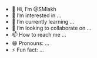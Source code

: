 - 👋 Hi, I’m @SMlakh
- 👀 I’m interested in ...
- 🌱 I’m currently learning ...
- 💞️ I’m looking to collaborate on ...
- 📫 How to reach me ...
- 😄 Pronouns: ...
- ⚡ Fun fact: ...

<!---
SMlakh/SMlakh is a ✨ special ✨ repository because its `README.md` (this file) appears on your GitHub profile.
You can click the Preview link to take a look at your changes.
--->

